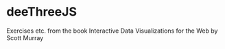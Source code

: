 # deeThreeJS

Exercises etc. from the book Interactive Data Visualizations for the Web by Scott Murray
